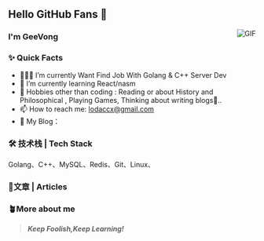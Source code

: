 ## Hello GitHub Fans 👋
<img align="right" alt="GIF" src="https://raw.githubusercontent.com/JoeyBling/JoeyBling/master/pic/pusheencode.gif" />

### I'm GeeVong

### ✨ Quick Facts

- 👨🏽‍💻 I’m currently Want Find Job With Golang & C++ Server Dev
- 🌱 I’m currently learning React/nasm
- 🎿 Hobbies other than coding : Reading or about History and Philosophical , Playing Games, Thinking about writing blogs🤖..
- 📫 How to reach me: [lodaccx@gmail.com](lodaccx@gmail.com)
- 📖 My Blog：

### 🛠 技术栈 | Tech Stack

Golang、C++、MySQL、Redis、Git、Linux、

### 📄文章 | Articles


### 🪴More about me


> ***Keep Foolish,Keep Learning!***
